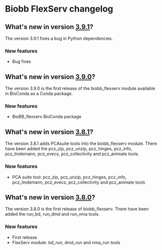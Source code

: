 # Biobb FlexServ changelog

## What's new in version [3.9.1](https://github.com/bioexcel/biobb_flexserv/releases/tag/v3.9.1)?
The version 3.9.1 fixes a bug in Python dependencies. 

### New features

* Bug fixes

## What's new in version [3.9.0](https://github.com/bioexcel/biobb_flexserv/releases/tag/v3.9.0)?
The version 3.9.0 is the first release of the biobb_flexserv module available in BioConda as a Conda package. 

### New features

* BioBB_flexserv BioConda package

## What's new in version [3.8.1](https://github.com/bioexcel/biobb_flexserv/releases/tag/v3.8.1)?
The version 3.8.1 adds PCAsuite tools into the biobb_flexserv module. There have been added the pcz_zip, pcz_unzip, pcz_hinges, pcz_info, pcz_lindemann, pcz_evecs, pcz_collectivity and pcz_animate tools.

### New features

* PCA suite tool: pcz_zip, pcz_unzip, pcz_hinges, pcz_info, pcz_lindemann, pcz_evecs, pcz_collectivity and pcz_animate tools

## What's new in version [3.8.0](https://github.com/bioexcel/biobb_flexserv/releases/tag/v3.8.0)?
The version 3.8.0 is the first release of biobb_flexserv. There have been added the run_bd, run_dmd and run_nma tools.

### New features

* First release
* FlexServ module: bd_run, dmd_run and nma_run tools